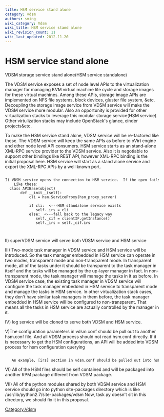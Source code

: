 ```yaml
---
title: HSM service stand alone
category: vdsm
authors: sming
wiki_category: Vdsm
wiki_title: HSM service stand alone
wiki_revision_count: 11
wiki_last_updated: 2012-11-20
---
```


# HSM service stand alone

VDSM storage service stand alone(HSM service standalone)

The VDSM service exposes a set of node level APIs to the virtualization manager for managing KVM virtual machine life cycle and storage images for these virtual machines. Among these APIs, storage image APIs are implemented on NFS file systems, block devices, gluster file system, &etc. Decoupling the storage image service from VDSM service will make the VDSM service more modular. Also an opportunity is provided for other virtualization stacks to leverage this modular storage service(HSM service). Other virtulization stacks may include OpenStack's glance, cinder projects&etc.

To make the HSM service stand alone, VDSM service will be re-factored like these. The VDSM service will keep the same APIs as before to oVirt engine and other node level API consumers. HSM service starts as an stand-alone XML-RPC service provider to the VDSM service. Also it is negotiable to support other bindings like REST API, however XML-RPC binding is the initial proposal here. HSM service will start as a stand alone service and export the XML-RPC APIs by a well known port.

      I) VDSM service opens the connection to HSM service.  If the open fails, it will fall back to the legacy way without HSM standalone service.
        Like these:
      class APIBase(object)
           def __init__(self):
               cli = hsm.ServiceProxy(hsm_proxy_server)
       
               if cli:  <---HSM standalone service exists
                  self._irs = cli
               else:  <---fall back to the legacy way
                  self._cif = clientIF.getInstance()
                  self._irs = self._cif.irs
                  
           

II) superVDSM service will serve both VDSM service and HSM service

III) Two-mode task manager in VDSM service and HSM service will be introduced. So the task manager embedded in HSM service can operate in two modes, transparent mode and non-transparent mode. In transparent mode, all of the tasks under it should be transparent to the task manager in itself and the tasks will be managed by the up-layer manager in fact. In non-transparent mode, the task manager will manage the tasks in it as before. In VDSM service case, the existing task manager in VDSM service will configure the task manager embedded in HSM service to transparent mode and manage the tasks in HSM service. In other virtualization stack cases, they don't have similar task managers in them before, the task manager embedded in HSM service will be configured to non-transparent. That means all the tasks in HSM service are actually controlled by the manager in it.

IV) log service will be cloned to serve both VDSM and HSM service.

V)The configuration parameters in vdsm.conf should be pull out to another hsm.conf file. And all VDSM process should not read hsm.conf directly. If it is necessary to get the HSM configurations, an API will be added into VDSM process for hsm configuration querying

         An example, [irs] section in vdsm.conf should be pulled out into hsm.conf

VI) All of the HSM files should be self contained and will be packaged into another RPM package different from VDSM package.

VII) All of the python modules shared by both VDSM service and HSM service should go into python site-packages directory which is like /usr/lib/python2.7/site-packages/vdsm Now, task.py doesn't sit in this directory, we should fix it in this proposal.

<Category:Vdsm>
